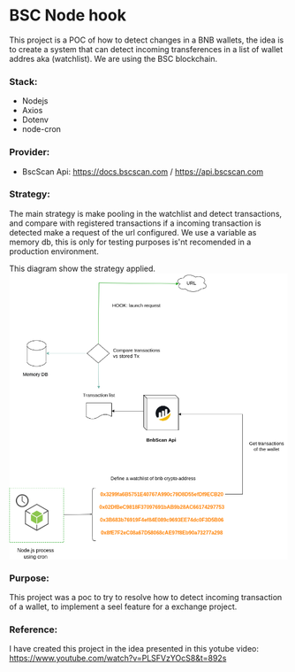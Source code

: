 # BSC Node hook
This project is a POC of how to detect changes in a BNB wallets, the idea is to create a system that can detect incoming transferences in a list of wallet addres aka (watchlist). We are using the BSC blockchain.

### Stack:
- Nodejs
- Axios
- Dotenv
- node-cron

### Provider:
- BscScan Api: https://docs.bscscan.com / https://api.bscscan.com

### Strategy:
The main strategy is make pooling in the watchlist and detect transactions, and compare with registered transactions if a incoming transaction is detected make a request of the url configured. We use a variable as memory db, this is only for testing purposes is'nt recomended in a production environment.

This diagram show the strategy applied.
<img src="https://github.com/damiancipolat/bscNodeHook/blob/main/doc/diagram.png?raw=true" width="570px" align="center"/>

### Purpose:
This project was a poc to try to resolve how to detect incoming transaction of a wallet, to implement a seel feature for a exchange project.

### Reference:
I have created this project in the idea presented in this yotube video:
https://www.youtube.com/watch?v=PLSFVzYOcS8&t=892s
